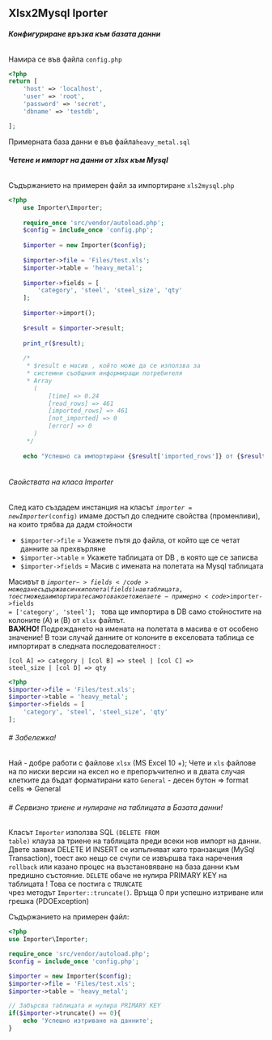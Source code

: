 Xlsx2Mysql Iporter
---

###### <b>Конфигуриране връзка към базата данни</b>

Намира се във файла <code>config.php</code>
```php
<?php
return [
    'host' => 'localhost',
    'user' => 'root',
    'password' => 'secret',
    'dbname' => 'testdb',

];
```
Примерната база данни е във файла<code>heavy_metal.sql</code>  

###### <b>Четене и импорт на данни от xlsx към Mysql</b>

Съдържанието на примерен файл за импортиране <code>xls2mysql.php</code>

```php
<?php
    use Importer\Importer;
    
    require_once 'src/vendor/autoload.php';
    $config = include_once 'config.php';
    
    $importer = new Importer($config);
    
    $importer->file = 'Files/test.xls';
    $importer->table = 'heavy_metal';
    
    $importer->fields = [
        'category', 'steel', 'steel_size', 'qty'
    ];
    
    $importer->import();
    
    $result = $importer->result;
    
    print_r($result);
    
    /*
     * $result е масив , който може да се използва за 
     * системни съобщния информиращи потребителя
     * Array
       (
           [time] => 0.24
           [read_rows] => 461
           [imported_rows] => 461
           [not_imported] => 0
           [error] => 0
       )
     */
    
    echo "Успешно са импортирани {$result['imported_rows']} от {$result['read_rows']} прочетени !";
    
```

###### Свойствата на класа Importer
След като създадем инстанция на класът <code>$importer = new Importer($config)</code> имаме достъп до следните
свойства (променливи), на които трябва да дадм стойности     
    
* <code>$importer->file</code> = Укажете пътя до файла, от който ще се четат данните за прехвърляне
* <code>$importer->table</code> = Укажете таблицата от DB , в която ще се записва
* <code>$importer->fields</code> = Масив с имената на полетата на Mysql таблицата  

Масивът в <code>$importer->fields</code> може да не съдържа всички полета (fields) на в таблицата, 
тоест може да импортирате само това което желаете - примерно 
<code>$importer->fields = ['category', 'steel']; </code> това ще импортира в DB само стойностите на колоните 
(A) и (B) от <code>xlsx</code> файлът.  
<b>ВАЖНО!</b> Подреждането на имената на полетата в масива е от особено значение! В този случай данните от
колоните в екселовата таблица се импортират в следната последователност :  

<code>[col A] => category | [col B] => steel | [col C] => steel_size | [col D] => qty</code>

```php
<?php
$importer->file = 'Files/test.xls';
$importer->table = 'heavy_metal';
$importer->fields = [
    'category', 'steel', 'steel_size', 'qty'
];
```

###### \# Забележка!
Най - добре работи с файлове <code>xlsx</code> (MS Excel 10 +);
Чете и <code>xls</code> файлове на по ниски версии на ексел но е препоръчително и в двата случая клетките
да бъдат форматирани като <code>General</code> - десен бутон => format cells => General  

###### \# Сервизно триене и нулиране на таблицата в Базата данни!
Класът <code>Importer</code> използва SQL <code>(DELETE FROM table)</code> клауза за триене на таблицата преди всеки нов 
импорт на данни. Двете заявки DELETE И INSERT се изпълняват като транзакция (MySql Transaction), тоест ако нещо се счупи 
се извършва така наречения <code>rollback</code> или казано процес на възстановяване на база данни към 
предишно състояние. <code>DELETE</code> обаче не нулира PRIMARY KEY на таблицата ! Това се постига с <code>TRUNCATE</code>  
чрез методът <code>Importer::truncate()</code>. Връща 0 при успешно изтриване или грешка (PDOException)  
  
Съдържанието на примерен файл:

```php
<?php
use Importer\Importer;

require_once 'src/vendor/autoload.php';
$config = include_once 'config.php';

$importer = new Importer($config);
$importer->file = 'Files/test.xls';
$importer->table = 'heavy_metal';

// Забърсва таблицата и нулира PRIMARY KEY
if($importer->truncate() == 0){
    echo 'Успешно изтриване на данните';
}
```
